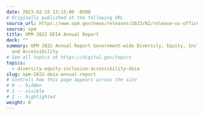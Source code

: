 ```yaml
---
date: 2023-02-15 13:15:00 -0500
# Originally published at the following URL
source_url: https://www.opm.gov/news/releases/2023/02/release-us-office-of-personnel-management-releases-government-wide-diversity-equity-inclusion-and-accessibility-annual-report/
source: opm
title: OPM 2022 DEIA Annual Report
deck: ""
summary: OPM 2022 Annual Report Government-wide Diversity, Equity, Inclusion,
  and Accessibility
# See all topics at https://digital.gov/topics
topics:
  - diversity-equity-inclusion-accessibility-deia
slug: opm-2022-deia-annual-report
# Controls how this page appears across the site
# 0 -- hidden
# 1 -- visible
# 2 -- highlighted
weight: 0
---
```

